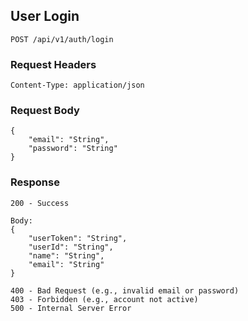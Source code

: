 ## User Login

```
POST /api/v1/auth/login
```

### Request Headers

```
Content-Type: application/json
```

### Request Body

```
{
    "email": "String",
    "password": "String"
}
```

### Response

```
200 - Success

Body:
{
    "userToken": "String",
    "userId": "String",
    "name": "String",
    "email": "String"
}

400 - Bad Request (e.g., invalid email or password)
403 - Forbidden (e.g., account not active)
500 - Internal Server Error
```
